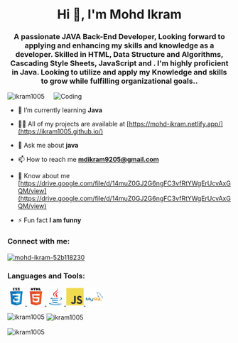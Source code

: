 
<h1 align="center">Hi 👋, I'm Mohd Ikram</h1>
<h3 align="center">A passionate JAVA Back-End Developer, Looking forward to applying and enhancing my skills and knowledge as a developer. Skilled in HTML, Data Structure and Algorithms, Cascading Style Sheets, JavaScript and . I'm highly proficient in Java. Looking to utilize and apply my Knowledge and skills to grow while fulfilling organizational goals..</h3>
<img align="right" alt="Coding" width="400" src="https://i.pinimg.com/736x/ce/2c/a9/ce2ca922671610b892b1347e094d4d6e.jpg">

<p align="left"> <img src="https://komarev.com/ghpvc/?username=ikram1005&label=Profile%20views&color=0e75b6&style=flat" alt="ikram1005" /> </p>

- 🌱 I’m currently learning **Java**

- 👨‍💻 All of my projects are available at [https://mohd-ikram.netlify.app/](https://ikram1005.github.io/)

- 💬 Ask me about **java**

- 📫 How to reach me **mdikram9205@gmail.com**

- 📄 Know about me [https://drive.google.com/file/d/14muZ0GJ2G6ngFC3vfRtYWgErUcvAxGQM/view](https://drive.google.com/file/d/14muZ0GJ2G6ngFC3vfRtYWgErUcvAxGQM/view)

- ⚡ Fun fact **I am funny**

<h3 align="left">Connect with me:</h3>
<p align="left">
<a href="https://linkedin.com/in/mohd-ikram-52b118230" target="blank"><img align="center" src="https://raw.githubusercontent.com/rahuldkjain/github-profile-readme-generator/master/src/images/icons/Social/linked-in-alt.svg" alt="mohd-ikram-52b118230" height="30" width="40" /></a>
</p>

<h3 align="left">Languages and Tools:</h3>
<p align="left"> <a href="https://www.w3schools.com/css/" target="_blank" rel="noreferrer"> <img src="https://raw.githubusercontent.com/devicons/devicon/master/icons/css3/css3-original-wordmark.svg" alt="css3" width="40" height="40"/> </a> <a href="https://www.w3.org/html/" target="_blank" rel="noreferrer"> <img src="https://raw.githubusercontent.com/devicons/devicon/master/icons/html5/html5-original-wordmark.svg" alt="html5" width="40" height="40"/> </a> <a href="https://www.java.com" target="_blank" rel="noreferrer"> <img src="https://raw.githubusercontent.com/devicons/devicon/master/icons/java/java-original.svg" alt="java" width="40" height="40"/> </a> <a href="https://developer.mozilla.org/en-US/docs/Web/JavaScript" target="_blank" rel="noreferrer"> <img src="https://raw.githubusercontent.com/devicons/devicon/master/icons/javascript/javascript-original.svg" alt="javascript" width="40" height="40"/> </a> <a href="https://www.mysql.com/" target="_blank" rel="noreferrer"> <img src="https://raw.githubusercontent.com/devicons/devicon/master/icons/mysql/mysql-original-wordmark.svg" alt="mysql" width="40" height="40"/> </a> </p>

<p><img align="left" src="https://github-readme-stats.vercel.app/api/top-langs?username=ikram1005&show_icons=true&locale=en&layout=compact" alt="ikram1005" /></p>

<p>&nbsp;<img align="center" src="https://github-readme-stats.vercel.app/api?username=ikram1005&show_icons=true&locale=en" alt="ikram1005" /></p>

<p><img align="center" src="https://github-readme-streak-stats.herokuapp.com/?user=ikram1005&" alt="ikram1005" /></p>
